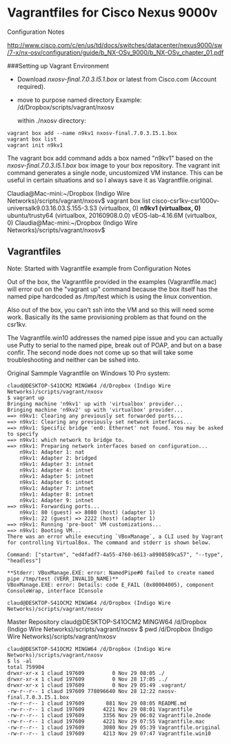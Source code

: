 # Vagrantfiles for Cisco Nexus 9000v

Configuration Notes

http://www.cisco.com/c/en/us/td/docs/switches/datacenter/nexus9000/sw/7-x/nx-osv/configuration/guide/b_NX-OSv_9000/b_NX-OSv_chapter_01.pdf

###Setting up Vagrant Environment

- Download *nxosv-final.7.0.3.I5.1.box* or latest from Cisco.com (Account required).
- move to purpose named directory
  Example: /d/Dropbox/scripts/vagrant/nxosv

  within ./nxosv directory:
  
```  
vagrant box add --name n9kv1 nxosv-final.7.0.3.I5.1.box
vagrant box list
vagrant init n9kv1

```

The vagrant box add command adds a box named "n9kv1" based on the *nxosv-final.7.0.3.I5.1.box* box image to your box repository.
The vagrant init command generates a single node, uncustomized VM instance.  This can be useful in certain situations and so I always save it as Vagrantfile.original.

Claudia@Mac-mini:~/Dropbox (Indigo Wire Networks)/scripts/vagrant/nxosv$ vagrant box list
cisco-csr1kv-csr1000v-universalk9.03.16.03.S.155-3.S3 (virtualbox, 0)
**n9kv1                                                 (virtualbox, 0)**
ubuntu/trusty64                                       (virtualbox, 20160908.0.0)
vEOS-lab-4.16.6M                                      (virtualbox, 0)
Claudia@Mac-mini:~/Dropbox (Indigo Wire Networks)/scripts/vagrant/nxosv$ 

## Vagrantfiles


Note: Started with Vagrantfile example from Configuration Notes

Out of the box, the Vagrantfile provided in the examples (Vagrantfile.mac) will error out on the "vagrant up" command because the box itself has the named pipe hardcoded as /tmp/test which is using the linux convention.

Also out of the box, you can't ssh into the VM and so this will need some work.  Basically its the same provisioning problem as that found on the csr1kv.

The Vagrantfile.win10 addresses the named pipe issue and you can actually use Putty to serial to the named pipe, break out of POAP, and but on a base confir.  The second node does not come up so that will take some troubleshooting and neither can be sshed into.

Original Sammple Vagrantfile on Windows 10 Pro system:

```
claud@DESKTOP-S41OCM2 MINGW64 /d/Dropbox (Indigo Wire Networks)/scripts/vagrant/nxosv
$ vagrant up
Bringing machine 'n9kv1' up with 'virtualbox' provider...
Bringing machine 'n9kv2' up with 'virtualbox' provider...
==> n9kv1: Clearing any previously set forwarded ports...
==> n9kv1: Clearing any previously set network interfaces...
==> n9kv1: Specific bridge 'en0: Ethernet' not found. You may be asked to specify
==> n9kv1: which network to bridge to.
==> n9kv1: Preparing network interfaces based on configuration...
    n9kv1: Adapter 1: nat
    n9kv1: Adapter 2: bridged
    n9kv1: Adapter 3: intnet
    n9kv1: Adapter 4: intnet
    n9kv1: Adapter 5: intnet
    n9kv1: Adapter 6: intnet
    n9kv1: Adapter 7: intnet
    n9kv1: Adapter 8: intnet
    n9kv1: Adapter 9: intnet
==> n9kv1: Forwarding ports...
    n9kv1: 80 (guest) => 8080 (host) (adapter 1)
    n9kv1: 22 (guest) => 2222 (host) (adapter 1)
==> n9kv1: Running 'pre-boot' VM customizations...
==> n9kv1: Booting VM...
There was an error while executing `VBoxManage`, a CLI used by Vagrant
for controlling VirtualBox. The command and stderr is shown below.

Command: ["startvm", "ed4fadf7-4a55-4760-b613-a8908589ca57", "--type", "headless"]

**Stderr: VBoxManage.EXE: error: NamedPipe#0 failed to create named pipe /tmp/test (VERR_INVALID_NAME)**
VBoxManage.EXE: error: Details: code E_FAIL (0x80004005), component ConsoleWrap, interface IConsole

claud@DESKTOP-S41OCM2 MINGW64 /d/Dropbox (Indigo Wire Networks)/scripts/vagrant/nxosv
```



Master Repository
claud@DESKTOP-S41OCM2 MINGW64 /d/Dropbox (Indigo Wire Networks)/scripts/vagrant/nxosv
$ pwd
/d/Dropbox (Indigo Wire Networks)/scripts/vagrant/nxosv

```
claud@DESKTOP-S41OCM2 MINGW64 /d/Dropbox (Indigo Wire Networks)/scripts/vagrant/nxosv
$ ls -al
total 759904
drwxr-xr-x 1 claud 197609         0 Nov 29 08:05 ./
drwxr-xr-x 1 claud 197609         0 Nov 28 17:05 ../
drwxr-xr-x 1 claud 197609         0 Nov 29 05:49 .vagrant/
-rw-r--r-- 1 claud 197609 778096640 Nov 28 12:22 nxosv-final.7.0.3.I5.1.box
-rw-r--r-- 1 claud 197609       881 Nov 29 08:05 README.md
-rw-r--r-- 1 claud 197609      4221 Nov 29 08:01 Vagrantfile
-rw-r--r-- 1 claud 197609      3356 Nov 29 06:02 Vagrantfile.2node
-rw-r--r-- 1 claud 197609      4221 Nov 29 07:55 Vagrantfile.mac
-rw-r--r-- 1 claud 197609      3080 Nov 29 05:39 Vagrantfile.original
-rw-r--r-- 1 claud 197609      4213 Nov 29 07:47 Vagrantfile.win10

```




